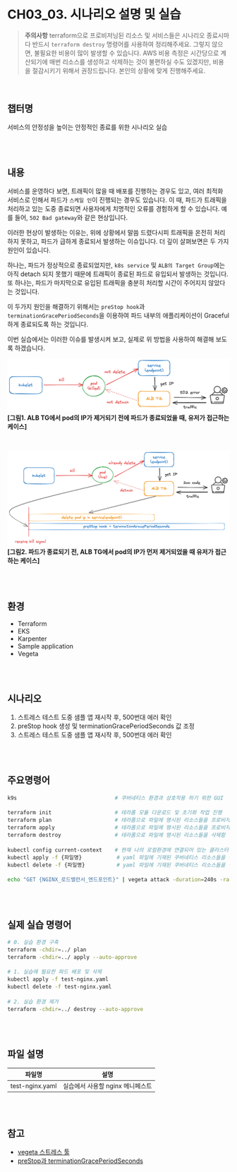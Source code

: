 # CH03_03. 시나리오 설명 및 실습
> **주의사항**
terraform으로 프로비저닝된 리소스 및 서비스들은 시나리오 종료시마다 반드시 `terraform destroy` 명령어를 사용하여 정리해주세요. 그렇지 않으면, 불필요한 비용이 많이 발생할 수 있습니다. AWS 비용 측정은 시간당으로 계산되기에 매번 리소스를 생성하고 삭제하는 것이 불편하실 수도 있겠지만, 비용을 절감시키기 위해서 권장드립니다. 본인의 상황에 맞게 진행해주세요.

<br>

## 챕터명

서비스의 안정성을 높이는 안정적인 종료를 위한 시나리오 실습

<br><br>

## 내용

서비스를 운영하다 보면, 트래픽이 많을 때 배포를 진행하는 경우도 있고, 여러 최적화 서비스로 인해서 파드가 `스케일 인`이 진행되는 경우도 있습니다. 이 때, 파드가 트래픽을 처리하고 있는 도중 종료되면 사용자에게 치명적인 오류를 경험하게 할 수 있습니다. 예를 들어, `502 Bad gateway`와 같은 현상입니다.

이러한 현상이 발생하는 이유는, 위에 상황에서 말씀 드렸다시피 트래픽을 온전히 처리하지 못하고, 파드가 급하게 종료되서 발생하는 이슈입니다. 더 깊이 살펴보면은 두 가지 원인이 있습니다.

하나는, 파드가 정상적으로 종료되었지만, `k8s service` 및 `ALB의 Target Group`에는 아직 detach 되지 못했기 때문에 트래픽이 종료된 파드로 유입되서 발생하는 것입니다.
또 하나는, 파드가 마지막으로 유입된 트래픽을 충분히 처리할 시간이 주어지지 않았다는 것입니다.

이 두가지 원인을 해결하기 위해서는 `preStop hook`과 `terminationGracePeriodSeconds`을 이용하여 파드 내부의 애플리케이션이 Graceful하게 종료되도록 하는 것입니다.

이번 실습에서는 이러한 이슈를 발생시켜 보고, 실제로 위 방법을 사용하여 해결해 보도록 하겠습니다.

![graceful_shutdown_01](../../images/02-senario.png)
**[그림1. ALB TG에서 pod의 IP가 제거되기 전에 파드가 종료되었을 때, 유저가 접근하는 케이스]**

<br>

![graceful_shutdown_02](../../images/02-senario02.png)
**[그림2. 파드가 종료되기 전, ALB TG에서 pod의 IP가 먼저 제거되었을 때 유저가 접근하는 케이스]**

<br><br>

## 환경

- Terraform
- EKS
- Karpenter
- Sample application
- Vegeta

<br><br>

## 시나리오

1. 스트레스 테스트 도중 샘플 앱 재시작 후, 500번대 에러 확인
2. preStop hook 생성 및 terminationGracePeriodSeconds 값 조정
3. 스트레스 테스트 도중 샘플 앱 재시작 후, 500번대 에러 확인

<br><br>

## 주요명령어

```bash
k9s                               # 쿠버네티스 환경과 상호작용 하기 위한 GUI

terraform init                    # 테라폼 모듈 다운로드 및 초기화 작업 진행
terraform plan                    # 테라폼으로 파일에 명시된 리소스들을 프로비저닝 하기 전 확인단계
terraform apply                   # 테라폼으로 파일에 명시된 리소스들을 프로비저닝
terraform destroy                 # 테라폼으로 파일에 명시된 리소스들을 삭제함

kubectl config current-context    # 현재 나의 로컬환경에 연결되어 있는 클러스터 확인
kubectl apply -f {파일명}           # yaml 파일에 기재된 쿠버네티스 리소스들을 생성
kubectl delete -f {파일명}          # yaml 파일에 기재된 쿠버네티스 리소스들을 삭제

echo "GET {NGINX_로드밸런서_엔드포인트}" | vegeta attack -duration=240s -rate=100 | vegeta report    # 스트레스 테스트를 진행
```

<br><br>

## 실제 실습 명령어

```bash
# 0. 실습 환경 구축
terraform -chdir=../ plan 
terraform -chdir=../ apply --auto-approve

# 1. 실습에 필요한 파드 배포 및 삭제
kubectl apply -f test-nginx.yaml
kubectl delete -f test-nginx.yaml

# 2. 실습 환경 제거
terraform -chdir=../ destroy --auto-approve
```

<br><br>

## 파일 설명
|파일명|설명|
|---|---|
|test-nginx.yaml|실습에서 사용할 nginx 메니페스트|

<br><br>

## 참고

- [vegeta 스트레스 툴](https://github.com/tsenart/vegeta)
- [preStop과 terminationGracePeriodSeconds](https://kubernetes.io/docs/concepts/containers/container-lifecycle-hooks/)